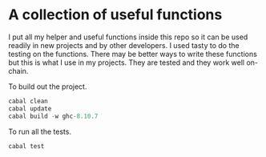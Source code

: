 # A collection of useful functions

I put all my helper and useful functions inside this repo so it can be used readily in new projects and by other developers. I used tasty to do the testing on the functions. There may be better ways to write these functions but this is what I use in my projects. They are tested and they work well on-chain.

To build out the project.

```hs
cabal clean
cabal update
cabal build -w ghc-8.10.7
```

To run all the tests.

```hs
cabal test
```